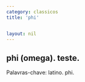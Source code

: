 ```yaml
---
category: classicos
title: 'phi'


layout: nil
---
```


## phi (omega). teste.

Palavras-chave: latino. phi.
